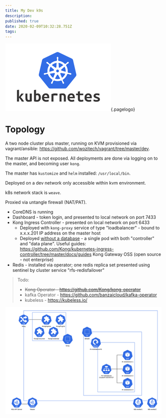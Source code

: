 ```yaml
---
title: My Dev k9s
description: 
published: true
date: 2020-02-09T10:32:28.751Z
tags: 
---
```


![Kubernetes Logo](/uploads/logos/kubernetes-logo.png "kubernetes Logo"){.pagelogo}
<!-- TITLE: My Dev k8s -->
<!-- SUBTITLE: My Development Kubernetes Cluster -->

# Topology
A two node cluster plus master, running on KVM provisioned via vagrant/ansible: https://github.com/wozitech/vagrant/tree/master/dev.

The master API is not exposed. All deployments are done via logging on to the master, and becoming user `kong`.

The master has `kustomize` and `helm` installed: `/usr/local/bin`.

Deployed on a dev network only accessible within kvm environment.

k8s network stack is `weave`.

Proxied via untangle firewall (NAT/PAT).

* CoreDNS is running
* Dashboard - token login, and presented to local network on port 7433
* Kong Ingress Controller - presented on local network on port 6433
  * Deployed with `kong-proxy` service of type "loadbalancer" - bound to x.x.x.201 IP address on the master host
  * Deployed [without a database](https://github.com/Kong/kubernetes-ingress-controller/blob/master/docs/concepts/deployment.md) - a single pod with both "controller" and "data plane".
  Useful guides: https://github.com/Kong/kubernetes-ingress-controller/tree/master/docs/guides
  Kong Gateway OSS (open source - not enterprise)
* Redis - installed via operator; one redis replica set presented using sentinel by cluster service "rfs-redisfailover"


> Todo:
>  * ~~Kong Operator - https://github.com/Kong/kong-operator~~
>  * kafka Operator - https://github.com/banzaicloud/kafka-operator
>  * kubeless - https://kubeless.io/

![wozitech_home_infrastructre_-_k8s_dev.png](/uploads/kubernetes/wozitech_home_infrastructre_-_k8s_dev.png)